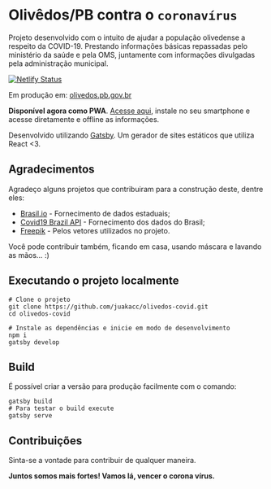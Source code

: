 # Olivêdos/PB contra o `coronavírus`

Projeto desenvolvido com o intuito de ajudar a população olivedense a respeito da COVID-19. Prestando informações básicas repassadas pelo ministério da saúde e pela OMS, juntamente com informações divulgadas pela administração municipal.

[![Netlify Status](https://api.netlify.com/api/v1/badges/b90a51b0-ab38-4bc5-9c82-8f66eafabdf5/deploy-status)](https://app.netlify.com/sites/olivedos-covid/deploys)

Em produção em: [olivedos.pb.gov.br](http://olivedos.pb.gov.br/covid19)

**Disponível agora como PWA**. [Acesse aqui](https://olivedos-covid.netlify.app), instale no seu smartphone e acesse diretamente e offline as informações.

Desenvolvido utilizando [Gatsby](https://www.gatsbyjs.org). Um gerador de sites estáticos que utiliza React <3.

## Agradecimentos

Agradeço alguns projetos que contribuiram para a construção deste, dentre eles:

- [Brasil.io](https://brasil.io/dataset/covid19/caso_full/) - Fornecimento de dados estaduais;
- [Covid19 Brazil API](https://covid19-brazil-api-docs.now.sh/) - Fornecimento dos dados do Brasil;
- [Freepik](http://www.freepik.com) - Pelos vetores utilizados no projeto.

Você pode contribuir também, ficando em casa, usando máscara e lavando as mãos... :)

## Executando o projeto localmente

```shell
# Clone o projeto
git clone https://github.com/juakacc/olivedos-covid.git
cd olivedos-covid
```

```shell
# Instale as dependências e inicie em modo de desenvolvimento
npm i
gatsby develop
```

## Build

É possível criar a versão para produção facilmente com o comando:

```shell
gatsby build
# Para testar o build execute
gatsby serve
```

## Contribuições

Sinta-se a vontade para contribuir de qualquer maneira.

**Juntos somos mais fortes! Vamos lá, vencer o corona vírus.**
